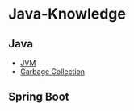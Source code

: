 # Java-Knowledge  

## Java
* [JVM](https://github.com/ericzhou919/Java-Knowledge/tree/main/Jvm)
* [Garbage Collection](https://github.com/ericzhou919/Java-Knowledge/tree/main/Garbage%20Collection)

## Spring Boot
